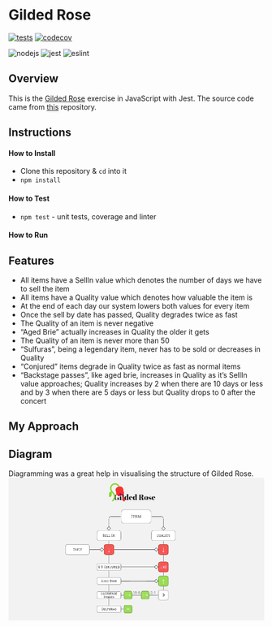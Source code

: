 # Gilded Rose

[![tests](https://github.com/ruiined/bank-tech-test/actions/workflows/main.yml/badge.svg)](https://github.com/ruiined/gilded-rose/actions/workflows/main.yml)
[![codecov](https://codecov.io/gh/ruiined/gilded-rose/branch/main/graph/badge.svg?token=aIfxAcpoTI)](https://codecov.io/gh/ruiined/gilded-rose)

![nodejs](https://img.shields.io/badge/npm-8.7.0-blue?logo=npm)
![jest](https://img.shields.io/badge/jest-28.0.0-blue?logo=jest)
![eslint](https://img.shields.io/badge/eslint-8.14.0-blue?logo=eslint)

## Overview

This is the [Gilded Rose](http://iamnotmyself.com/2011/02/14/refactor-this-the-gilded-rose-kata/) exercise in JavaScript with Jest. The source code came from [this](https://github.com/emilybache/GildedRose-Refactoring-Kata) repository.

## Instructions

#### How to Install

- Clone this repository & `cd` into it
- `npm install`

#### How to Test

- `npm test` - unit tests, coverage and linter

#### How to Run

## Features

- All items have a SellIn value which denotes the number of days we have to sell the item
- All items have a Quality value which denotes how valuable the item is
- At the end of each day our system lowers both values for every item
- Once the sell by date has passed, Quality degrades twice as fast
- The Quality of an item is never negative
- “Aged Brie” actually increases in Quality the older it gets
- The Quality of an item is never more than 50
- “Sulfuras”, being a legendary item, never has to be sold or decreases in Quality
- “Conjured” items degrade in Quality twice as fast as normal items
- “Backstage passes”, like aged brie, increases in Quality as it’s SellIn value approaches; Quality increases by 2 when there are 10 days or less and by 3 when there are 5 days or less but Quality drops to 0 after the concert

## My Approach

## Diagram

Diagramming was a great help in visualising the structure of Gilded Rose.
![Gilded Rose Diagram](/images/gilded-rose-diagram.jpg)
